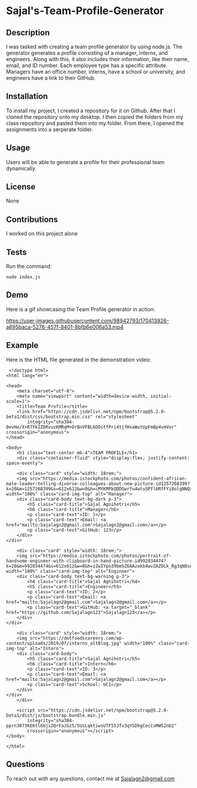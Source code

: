 # Sajal's-Team-Profile-Generator

## Description
I was tasked with creating a team profile generator by using node.js. The generator generates a profile consisting of a manager, interns, and engineers. Along with this, it also includes their information, like their name, email, and ID number. Each employee type has a specific attribute. Managers have an office number, interns, have a school or university, and engineers have a link to their GitHub.

## Installation 
To install my project, I created a repository for it on Github. After that I cloned the repository onto my desktop. I then copied the folders from my class repository and pasted them into my folder. From there, I opened the assignments into a serperate folder.

## Usage
Users will be able to generate a profile for their professional team dynamically.

## License
None

## Contributions
I worked on this project alone

## Tests
Run the command:
```
node index.js
```
## Demo
Here is a gif showcasing the Team Profile generator in action:




https://user-images.githubusercontent.com/98942793/170413926-a895baca-5276-457f-8401-8bfb6e006a53.mp4





## Example
Here is the HTML file generated in the demonstration video:
```
 <!doctype html>
<html lang="en">

<head>
    <meta charset="utf-8">
    <meta name="viewport" content="width=device-width, initial-scale=1">
    <title>Team Profile</title>
    <link href="https://cdn.jsdelivr.net/npm/bootstrap@5.2.0-beta1/dist/css/bootstrap.min.css" rel="stylesheet"
        integrity="sha384-0evHe/X+R7YkIZDRvuzKMRqM+OrBnVFBL6DOitfPri4tjfHxaWutUpFmBp4vmVor" crossorigin="anonymous">
</head>

<body>
    <h1 class="text-center mb-4">TEAM PROFILE</h1>
    <div class="container-fluid" style="display:flex; justify-content: space-evenly">
        
    <div class="card" style="width: 18rem;">
    <img src="https://media.istockphoto.com/photos/confident-african-male-leader-telling-diverse-colleagues-about-new-picture-id1257268399?k=20&m=1257268399&s=612x612&w=0&h=cMYKMPkODDGwrfu4wtuSPfl6RfFYi8olgNNQxeIyMXs=" width="100%" class="card-img-top" alt="Manager">
    <div class="card-body text-bg-dark p-3">
        <h5 class="card-title">Sajal Agnihotri</h5>
        <h6 class="card-title">Manager</h6>
        <p class="card-text">ID: 1</p>
        <p class="card-text">Email: <a href="mailto:Sajalagn2@gmail.com">Sajalagn2@gmail.com</a></p>
        <p class="card-text">GitHub: 123</p>
    </div>
</div>

    <div class="card" style="width: 18rem;">
    <img src="https://media.istockphoto.com/photos/portrait-of-handsome-engineer-with-clipboard-in-hand-picture-id992034474?k=20&m=992034474&s=612x612&w=0&h=zZwIYpo39bmSZ6AAzokb4wvZAZOLk_Rg3qN8sn6mqj4=" width="100%" class="card-img-top" alt="Engineer">
    <div class="card-body text-bg-warning p-3">
        <h4 class="card-title">Sajal Agnihotri</h4>
        <h5 class="card-title">Engineer</h5>
        <p class="card-text">ID: 2</p>
        <p class="card-text">Email: <a href="mailto:Sajalagn2@gmail.com">Sajalagn2@gmail.com</a></p>
        <p class="card-text">GitHub: <a target="_blank" href="https://github.com/Sajalagn123">Sajalagn123</a></p>
    </div>
</div>

    <div class="card" style="width: 18rem;">
    <img src="https://dotfoodscareers.com/wp-content/uploads/2019/07/interns_altBlog.jpg" width="100%" class="card-img-top" alt="Intern">
    <div class="card-body">
        <h5 class="card-title">Sajal Agnihotri</h5>
        <h6 class="card-title">Intern</h6>
        <p class="card-text">ID: 3</p>
        <p class="card-text">Email: <a href="mailto:Sajalagn2@gmail.com">Sajalagn2@gmail.com</a></p>
        <p class="card-text">School: UCI</p>
    </div>
</div>
    </div>
    
    <script src="https://cdn.jsdelivr.net/npm/bootstrap@5.2.0-beta1/dist/js/bootstrap.bundle.min.js"
        integrity="sha384-pprn3073KE6tl6bjs2QrFaJGz5/SUsLqktiwsUTF55Jfv3qYSDhgCecCxMW52nD2"
        crossorigin="anonymous"></script>
</body>

</html>
```
## Questions
To reach out with any questions, contact me at Sajalagn2@gmail.com
